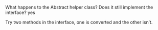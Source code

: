 What happens to the Abstract helper class? Does it still implement the interface?
yes

Try two methods in the interface, one is converted and the other isn’t.
